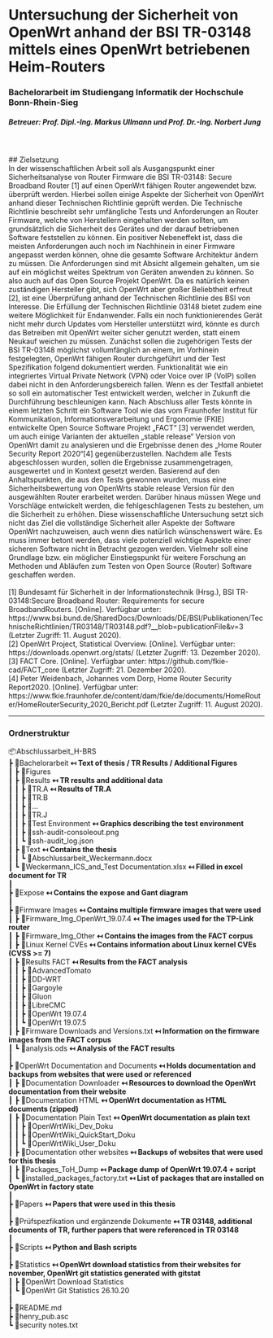 # Untersuchung der Sicherheit von OpenWrt anhand der BSI TR-03148 mittels eines OpenWrt betriebenen Heim-Routers
### Bachelorarbeit im Studiengang Informatik der Hochschule Bonn-Rhein-Sieg
##### Betreuer: Prof. Dipl.-Ing. Markus Ullmann und Prof. Dr.-Ing. Norbert Jung
<br>
<br>
## Zielsetzung
<br>
In der wissenschaftlichen Arbeit soll als Ausgangspunkt einer Sicherheitsanalyse von Router Firmware die BSI TR-03148: Secure Broadband Router [1] auf einen OpenWrt fähigen Router angewendet bzw. überprüft werden. Hierbei sollen einige Aspekte der Sicherheit von OpenWrt anhand dieser Technischen Richtlinie geprüft werden. Die Technische Richtlinie beschreibt sehr umfängliche Tests und Anforderungen an Router Firmware, welche von Herstellern eingehalten werden sollten, um grundsätzlich die Sicherheit des Gerätes und der darauf betriebenen Software feststellen zu können. Ein positiver Nebeneffekt ist, dass die meisten Anforderungen auch noch im Nachhinein in einer Firmware angepasst werden können, ohne die gesamte Software Architektur ändern zu müssen. Die Anforderungen sind mit Absicht allgemein gehalten, um sie auf ein möglichst weites Spektrum von Geräten anwenden zu können. So also auch auf das Open Source Projekt OpenWrt. Da es natürlich keinen zuständigen Hersteller gibt, sich OpenWrt aber großer Beliebtheit erfreut [2], ist eine Überprüfung anhand der Technischen Richtlinie des BSI von Interesse. Die Erfüllung der Technischen Richtlinie 03148 bietet zudem eine weitere Möglichkeit für Endanwender. Falls ein noch funktionierendes Gerät nicht mehr durch Updates vom Hersteller unterstützt wird, könnte es durch das Betreiben mit OpenWrt weiter sicher genutzt werden, statt einem Neukauf weichen zu müssen. Zunächst sollen die zugehörigen Tests der BSI TR-03148 möglichst vollumfänglich an einem, im Vorhinein festgelegten, OpenWrt fähigen Router durchgeführt und der Test Spezifikation folgend dokumentiert werden. Funktionalität wie ein integriertes Virtual Private Network (VPN) oder Voice over IP (VoIP) sollen dabei nicht in den Anforderungsbereich fallen. Wenn es der Testfall anbietet so soll ein automatischer Test entwickelt werden, welcher in Zukunft die Durchführung beschleunigen kann. Nach Abschluss aller Tests könnte in einem letzten Schritt ein Software Tool wie das vom Fraunhofer Institut für Kommunikation, Informationsverarbeitung und Ergonomie (FKIE) entwickelte Open Source Software Projekt „FACT“ [3] verwendet werden, um auch einige Varianten der aktuellen „stable release“ Version von OpenWrt damit zu analysieren und die Ergebnisse denen des „Home Router Security Report 2020“[4] gegenüberzustellen. Nachdem alle Tests abgeschlossen wurden, sollen die Ergebnisse zusammengetragen, ausgewertet und in Kontext gesetzt werden. Basierend auf den Anhaltspunkten, die aus den Tests gewonnen wurden, muss eine Sicherheitsbewertung von OpenWrts stable release Version für den ausgewählten Router erarbeitet werden. Darüber hinaus müssen Wege und Vorschläge entwickelt werden, die fehlgeschlagenen Tests zu bestehen, um die Sicherheit zu erhöhen. Diese wissenschaftliche Untersuchung setzt sich nicht das Ziel die vollständige Sicherheit aller Aspekte der Software OpenWrt nachzuweisen, auch wenn dies natürlich wünschenswert wäre. Es muss immer betont werden, dass viele potenziell wichtige Aspekte einer sicheren Software nicht in Betracht gezogen werden. Vielmehr soll eine Grundlage bzw. ein möglicher Einstiegspunkt für weitere Forschung an Methoden und Abläufen zum Testen von Open Source (Router) Software geschaffen werden.
<br><br>
[1] Bundesamt für Sicherheit in der Informationstechnik (Hrsg.), BSI TR-03148:Secure Broadband Router: Requirements for secure BroadbandRouters. [Online]. Verfügbar unter: https://www.bsi.bund.de/SharedDocs/Downloads/DE/BSI/Publikationen/TechnischeRichtlinien/TR03148/TR03148.pdf?__blob=publicationFile&v=3 (Letzter Zugriff: 11. August 2020).<br>
[2] OpenWrt Project, Statistical Overview. [Online]. Verfügbar unter: https://downloads.openwrt.org/stats/ (Letzter Zugriff: 13. Dezember 2020).<br>
[3] FACT Core. [Online]. Verfügbar unter: https://github.com/fkie-cad/FACT_core (Letzter Zugriff: 21. Dezember 2020).<br>
[4] Peter Weidenbach, Johannes vom Dorp, Home Router Security Report2020. [Online]. Verfügbar unter: https://www.fkie.fraunhofer.de/content/dam/fkie/de/documents/HomeRouter/HomeRouterSecurity_2020_Bericht.pdf (Letzter Zugriff: 11. August 2020).<br>

***

### Ordnerstruktur
📦Abschlussarbeit_H-BRS<br>
 ┣ 📂Bachelorarbeit **↤ Text of thesis / TR Results / Additional Figures**<br>
 ┃ ┣ 📂Figures<br>
 ┃ ┣ 📂Results **↤ TR results and additional data**<br>
 ┃ ┃ ┣ 📂TR.A **↤ Results of TR.A**<br>
 ┃ ┃ ┣ 📂TR.B<br>
 ┃ ┃ ┣ 📂...<br>
 ┃ ┃ ┣ 📂TR.J<br>
 ┃ ┃ ┣ 📂Test Environment **↤ Graphics describing the test environment** <br>
 ┃ ┃ ┣ 📜ssh-audit-consoleout.png<br>
 ┃ ┃ ┗ 📜ssh-audit_log.json<br>
 ┃ ┣ 📂Text **↤ Contains the thesis** <br>
 ┃ ┃ ┗ 📜Abschlussarbeit_Weckermann.docx<br>
 ┃ ┗ 📜Weckermann_ICS_and_Test Documentation.xlsx **↤ Filled in excel document for TR**<br>
 ┃<br>
 ┣ 📂Expose **↤ Contains the expose and Gant diagram**<br>
 ┃<br>
 ┣ 📂Firmware Images **↤ Contains multiple firmware images that were used**<br>
 ┃ ┣ 📂Firmware_Img_OpenWrt_19.07.4 **↤ The images used for the TP-Link router**<br>
 ┃ ┣ 📂Firmware_Img_Other **↤ Contains the images from the FACT corpus**<br>
 ┃ ┣ 📂Linux Kernel CVEs **↤ Contains information about Linux kernel CVEs (CVSS >= 7)**<br>
 ┃ ┣ 📂Results FACT **↤ Results from the FACT analysis**<br>
 ┃ ┃ ┣ 📂AdvancedTomato<br>
 ┃ ┃ ┣ 📂DD-WRT<br>
 ┃ ┃ ┣ 📂Gargoyle<br>
 ┃ ┃ ┣ 📂Gluon<br>
 ┃ ┃ ┣ 📂LibreCMC<br>
 ┃ ┃ ┣ 📂OpenWrt 19.07.4<br>
 ┃ ┃ ┗ 📂OpenWrt 19.07.5<br>
 ┃ ┣ 📜Firmware Downloads and Versions.txt **↤ Information on the firmware images from the FACT corpus**<br>
 ┃ ┗ 📜analysis.ods **↤ Analysis of the FACT results**<br>
 ┃<br>
 ┣ 📂OpenWrt Documentation and Documents **↤ Holds documentation and backups from websites that were used or referenced**<br>
 ┃ ┣ 📂Documentation Downloader **↤ Resources to download the OpenWrt documentation from their website**<br>
 ┃ ┣ 📂Documentation HTML **↤ OpenWrt documentation as HTML documents (zipped)** <br>
 ┃ ┣ 📂Documentation Plain Text **↤ OpenWrt documentation as plain text**<br>
 ┃ ┃ ┣ 📂OpenWrtWiki_Dev_Doku<br>
 ┃ ┃ ┣ 📂OpenWrtWiki_QuickStart_Doku<br>
 ┃ ┃ ┗ 📂OpenWrtWiki_User_Doku<br>
 ┃ ┣ 📂Documentation other websites **↤ Backups of websites that were used for this thesis**<br>
 ┃ ┣ 📂Packages_ToH_Dump **↤ Package dump of OpenWrt 19.07.4 + script**<br>
 ┃ ┗ 📜installed_packages_factory.txt **↤ List of packages that are installed on OpenWrt in factory state**<br>
 ┃<br>
 ┣ 📂Papers **↤ Papers that were used in this thesis**<br>
 ┃<br>
 ┣ 📂Prüfspezfikation und ergänzende Dokumente **↤ TR 03148, additional documents of TR, further papers that were referenced in TR 03148**<br>
 ┃<br>
 ┣ 📂Scripts **↤ Python and Bash scripts**<br>
 ┃<br>
 ┣ 📂Statistics **↤ OpenWrt download statistics from their websites for november, OpenWrt git statistics generated with gitstat**<br>
 ┃ ┣ 📂OpenWrt Download Statistics<br>
 ┃ ┗ 📂OpenWrt Git Statistics 26.10.20<br>
 ┃<br>
 ┣ 📜README.md<br>
 ┣ 📜henry_pub.asc<br>
 ┗ 📜security notes.txt<br>
